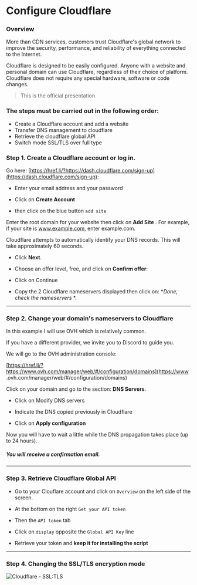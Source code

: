 # Configure Cloudflare 

### Overview 
More than CDN services, customers trust Cloudflare's global network to improve the security, performance, and reliability of everything connected to the Internet. 

Cloudflare is designed to be easily configured. Anyone with a website and personal domain can use Cloudflare, regardless of their choice of platform. Cloudflare does not require any special hardware, software or code changes. 

> This is the official presentation 

### The steps must be carried out in the following order: 
* Create a Cloudflare account and add a website 
* Transfer DNS management to cloudflare 
* Retrieve the cloudflare global API 
* Switch mode SSL/TLS over full type 

### Step 1. Create a Cloudflare account or log in. 

Go here: [https://href.li/?https://dash.cloudflare.com/sign-up](https://dash.cloudflare.com/sign-up): 

- Enter your email address and your password 

- Click on **Create Account** 

- then click on the blue button ``add site`` 


Enter the root domain for your website then click on **Add Site** . For example, if your site is www.example.com, enter example.com. 

Cloudflare attempts to automatically identify your DNS records. This will take approximately 60 seconds. 

- Click **Next**. 

- Choose an offer level, free, and click on **Confirm offer**: 

- Click on Continue 

- Copy the 2 Cloudflare nameservers displayed then click on: **Done, check the nameservers* *. 

*** 

### Step 2. Change your domain's nameservers to Cloudflare 

In this example I will use OVH which is relatively common. 

If you have a different provider, we invite you to Discord to guide you. 

We will go to the OVH administration console: 

[https://href.li/?https://www.ovh.com/manager/web/#/configuration/domains](https://www .ovh.com/manager/web/#/configuration/domains) 

Click on your domain and go to the section: **DNS Servers**. 

- Click on Modify DNS servers 
- Indicate the DNS copied previously in Cloudflare 

- Click on **Apply configuration** 

Now you will have to wait a little while the DNS propagation takes place (up to 24 hours). 

##### You will receive a confirmation email. 

*** 

### Step 3. Retrieve Cloudflare Global API

- Go to your Clouflare account and click on ``Overview`` on the left side of the screen. 

- At the bottom on the right ``Get your API token`` 

- Then the ``API token`` tab 

- Click on ``display`` opposite the ``Global API Key`` line 

- Retrieve your token and **keep it for installing the script** 

*** 

### Step 4. Changing the SSL/TLS encryption mode 

![Cloudflare - SSL:TLS](https://user-images.githubusercontent.com/64525827/105042745-e5966400-5a64-11eb-9dd9-aa4bed5bd8b7.png)


 